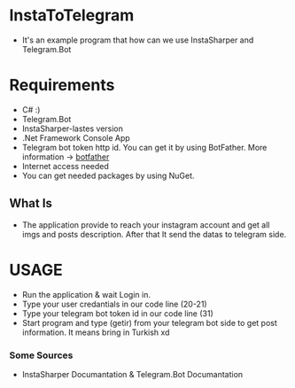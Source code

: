 # InstaToTelegram
- It's an example program that how can we use InstaSharper and Telegram.Bot


# Requirements
- C# :)
- Telegram.Bot
- InstaSharper-lastes version
- .Net Framework Console App
- Telegram bot token http id. You can get it by using BotFather. More information -> [botfather](https://t.me/botfather)
- Internet access needed
- You can get needed packages by using NuGet.

## What Is
- The application provide to reach your instagram account and get all imgs and posts description. After that It send the datas to telegram side.

# USAGE
- Run the application & wait Login in.
- Type your user credantials in our code line (20-21)
- Type your telegram bot token id in our code line (31)
- Start program and type (getir) from your telegram bot side to get post information. It means bring in Turkish xd

### Some Sources
- InstaSharper Documantation & Telegram.Bot Documantation
